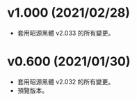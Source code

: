 v1.000 (2021/02/28)
====
- 套用昭源黑體 v2.033 的所有變更。

v0.600 (2021/01/30)
====
- 套用昭源黑體 v2.032 的所有變更。
- 預覽版本。
